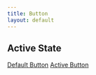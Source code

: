 ```yaml
---
title: Button
layout: default
---
```


## Active State

<a href="#" class="button">Default Button</a>
<a href="#" class="button is-active">Active Button</a>